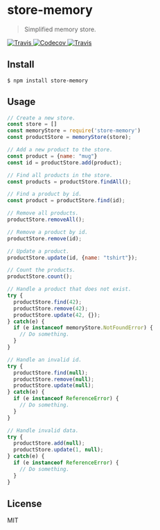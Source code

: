 # store-memory

> Simplified memory store.

<a href="https://travis-ci.org/simonrenoult/store-memory">
  <img alt="Travis" src="https://img.shields.io/travis/simonrenoult/store-memory.svg?style=flat-square">
</a>
<a href="https://codecov.io/gh/simonrenoult/store-memory">
  <img alt="Codecov" src="https://img.shields.io/codecov/c/github/simonrenoult/store-memory.svg?style=flat-square">
</a>
<a href="https://travis-ci.org/simonrenoult/store-memory">
  <img alt="Travis" src="https://img.shields.io/badge/code_style-prettier-ff69b4.svg?style=flat-square">
</a>

## Install

```
$ npm install store-memory
```

## Usage

```js
// Create a new store.
const store = []
const memoryStore = require('store-memory')
const productStore = memoryStore(store);

// Add a new product to the store.
const product = {name: "mug"}
const id = productStore.add(product);

// Find all products in the store.
const products = productStore.findAll();

// Find a product by id.
const product = productStore.find(id);

// Remove all products.
productStore.removeAll();

// Remove a product by id.
productStore.remove(id);

// Update a product.
productStore.update(id, {name: "tshirt"});

// Count the products.
productStore.count();

// Handle a product that does not exist.
try {
  productStore.find(42);
  productStore.remove(42);
  productStore.update(42, {});
} catch(e) {
  if (e instanceof memoryStore.NotFoundError) {
    // Do something.
  }
}

// Handle an invalid id.
try {
  productStore.find(null);
  productStore.remove(null);
  productStore.update(null);
} catch(e) {
  if (e instanceof ReferenceError) {
    // Do something.
  }
}

// Handle invalid data.
try {
  productStore.add(null);
  productStore.update(1, null);
} catch(e) {
  if (e instanceof ReferenceError) {
    // Do something.
  }
}
```

## License

MIT

